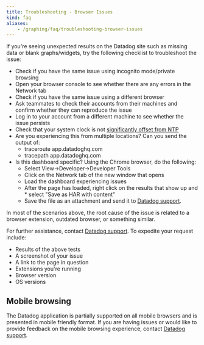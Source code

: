 ```yaml
---
title: Troubleshooting - Browser Issues
kind: faq
aliases:
    - /graphing/faq/troubleshooting-browser-issues
---
```


If you're seeing unexpected results on the Datadog site such as missing data or blank graphs/widgets, try the following checklist to troubleshoot the issue:

- Check if you have the same issue using incognito mode/private browsing
- Open your browser console to see whether there are any errors in the Network tab
- Check if you have the same issue using a different browser
- Ask teammates to check their accounts from their machines and confirm whether they can reproduce the issue
- Log in to your account from a different machine to see whether the issue persists
- Check that your system clock is not [significantly offset from NTP][1]
- Are you experiencing this from multiple locations? Can you send the output of:
    - traceroute app.datadoghq.com
    - tracepath app.datadoghq.com
- Is this dashboard specific? Using the Chrome browser, do the following:
    - Select View->Developer->Developer Tools
    - Click on the Network tab of the new window that opens
    - Load the dashboard experiencing issues
    - After the page has loaded, right click on the results that show up and * select "Save as HAR with content"
    - Save the file as an attachment and send it to [Datadog support][2].

In most of the scenarios above, the root cause of the issue is related to a browser extension, outdated browser, or something similar.

For further assistance, contact [Datadog support][2]. To expedite your request include:

- Results of the above tests
- A screenshot of your issue
- A link to the page in question
- Extensions you're running
- Browser version
- OS versions

## Mobile browsing

The Datadog application is partially supported on all mobile browsers and is presented in mobile friendly format. If you are having issues or would like to provide feedback on the mobile browsing experience, contact [Datadog support][2].

[1]: /agent/faq/network-time-protocol-ntp-offset-issues/
[2]: /help/
